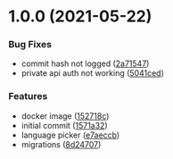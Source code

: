 # 1.0.0 (2021-05-22)


### Bug Fixes

* commit hash not logged ([2a71547](https://github.com/id6/id6/commit/2a7154718768c5f3bff2b3dd8de2936b7711cbe3))
* private api auth not working ([5041ced](https://github.com/id6/id6/commit/5041ced6e2f1486fef1cc79b4340f392480475c0))


### Features

* docker image ([152718c](https://github.com/id6/id6/commit/152718cdc77bed2822bf1ff14a6c79f91ac0de30))
* initial commit ([1571a32](https://github.com/id6/id6/commit/1571a32725388579afd068ff866eec3ce22da2dc))
* language picker ([e7aeccb](https://github.com/id6/id6/commit/e7aeccb6682f33878b66205e3b2ec3a52a7df89b))
* migrations ([8d24707](https://github.com/id6/id6/commit/8d24707f2a9cac972751eed2e4d268b5723e3ae7))
